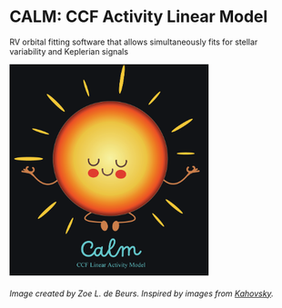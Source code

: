 # CALM: CCF Activity Linear Model
 RV orbital fitting software that allows simultaneously fits for stellar variability and Keplerian signals

<img src="Figures/final_calm_lil_star_darken_that_limb_grey_background_v2.png" alt="CALM_Logo" width="350"/>

###### Image created by Zoe L. de Beurs. Inspired by images from [Kahovsky](https://www.vectorstock.com/royalty-free-vectors/vectors-by_kahovsky).

